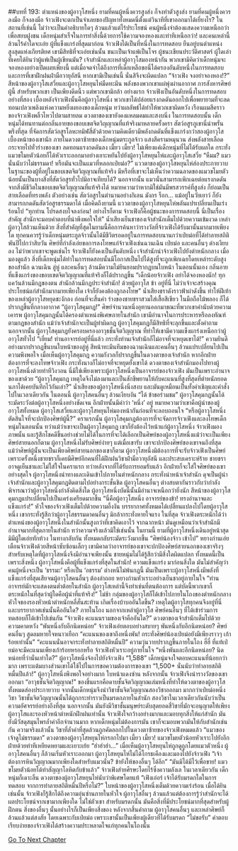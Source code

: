 ##บทที่ 193: ตำแหน่งของผู้อาวุโสหนึ่ง
ยามที่คนผู้หนึ่งควรสูงส่ง ก็จงทำตัวสูงส่ง ยามที่คนผู้หนึ่งควรลงมือ ก็จงลงมือ
	จ้าวเฟิงจะตกเป็นจำเลยของปัญหาทั้งหมดนี่ตั้งแต่วินาทีที่เขาออกมาได้เยี่ยงไร?
	ในสถานที่เช่นนี้ ไม่ว่าจะเป็นคำอธิบายใดๆ ล้วนแล้วแต่ไร้ประโยชน์ คนผู้หนึ่งจำต้องแสดงความเหนือกว่า เพื่อสยบฝูงชน
	เด็กหนุ่มสำเร็จในการทำสิ่งนี้ด้วยการใช้ความจองหองและท่าทีเหนือกว่า! และคนเหล่านี้ล้วนไร้คำใดจะเอ่ย
	ผู้ที่แข็งแกร่งที่สุดมาก่อน
	จ้าวเฟิงได้เป็นที่หนึ่งในการทดสอบ ยืนอยู่บนตำแหน่งสูงสุดแห่งเกียรติยศ เขามีสิทธิที่จะเอ่ยเช่นนั้น
	ชนะเป็นเจ้าแพ้เป็นโจร ผู้ชนะเขียนประวัติศาสตร์ ผู้ใดเล่าที่เคยได้ยินว่าผู้แพ้เป็นผู้เขียนมัน?
	เจ้าสำนักและเหล่าผู้อาวุโสมองหน้ากัน พวกเขามิคิดว่าเด็กหนุ่มจะจองหองอย่างเปิดเผยเพียงนี้
	แต่เมื่อจดจำได้ถึงการที่เด็กเหลือขอนี่ได้ครองอันดับหนึ่งในการทดสอบ และการที่เขาฝึกฝนฝ่ามือวายุอัสนี หากเขามิเป็นเช่นนี้ นั่นสิจึงจะผิดแปลก
	“จ้าวเฟิง จงอย่าจองหอง!?”
	สีหน้าของผู้อาวุโสเสวี่ยและผู้อาวุโสหยุนไห่มืดทะมึน พลังของพวกเขาแผ่พุ่งผ่านอากาศ
	การสังหารศิษย์ผู้นี้ สำหรับพวกเขา เป็นเพียงดีดนิ้ว
	แต่พวกเขามิกล้า
	อย่างแรก จ้าวเฟิงเป็นอันดับหนึ่งในการทดสอบ อย่างที่สอง เบื้องหลังจ้าวเฟิงนั้นคือผู้อาวุโสหนึ่ง
	พวกเขาได้ปล่อยแรงกดดันออกไปเพื่อพยายามที่จะลดทอนเปลวเพลิงแห่งความหยิ่งผยองของเด็กหนุ่ม ทว่าผลลัพธ์ได้ทำให้พวกเขาผิดหวัง
	เรือนผมสีคราวของจ้าวเฟิงพลิ้วไหวไปตามสายลม ดวงตาของเขายังคงแหลมคมและสงบนิ่ง ในการทดสอบนั้น เด็กหนุ่มได้ทนทานต่อกลิ่นอายของขอบเขตจิตวิญญาณที่แท้จริงมาหลายครั้งครา
	สัตว์อสูรภูเขานี่น่าพรั่นพรึงที่สุด ที่จัดการสัตว์อสูรโลหะทมิฬสี่ตัวด้วยความคิดเดียวมีพลังกดดันที่แข็งแกร่งกว่าสองผู้อาวุโสเบื้องหน้าของเขานัก
	ภายในดวงตาซ้ายของเด็กหนุ่มตระกูลจ้าว แสงสีครามหมุนวน ส่งพลังสายเลือดกระจายไปทั่วร่างของเขา ลดทอนแรงกดดันลง
	เมี้ยว เมี้ยว!
	ไม่เพียงแค่เด็กหนุ่มที่ไม่ได้รับผลใด กระทั่งแมวขโมยตัวน้อยก็ได้หัวเราะออกมาอย่างเยาะหยันไปยังผู้อาวุโสหยุนไห่และผู้อาวุโสเสวี่ย
	“หืมม? แมวนั่นนับว่าไม่ธรรมดา! หรือมันจะเป็นแมวที่หลอกเป่ยม่อ?”
	แววตาของผู้อาวุโสหยุนไห่ส่องประกายวาบ
	ในฐานะของผู้ที่อยู่ในขอบเขตจิตวิญญาณที่แท้จริง มีหรือที่เขาจะไม่เห็นว่าความฉลาดของแมวขโมยตัวน้อยนั้นเป็นบางสิ่งที่สัตว์อสูรทั่วไปมิอาจเทียบได้?
	นอกจากนั้น แมวนั่นสามารถเพิกเฉยต่อแรงกดดันจากสิ่งมีชีวิตในขอบเขตจิตวิญญาณที่แท้จริงได้ หมายความว่าหากมิใช่มันมีพรสวรรค์ที่สูงส่ง ก็ย่อมเป็นสายเลือดที่ทรงพลัง
	ตัวอย่างเช่น สัตว์อสูรในตำนานอย่างกิเลน มังกร ร็อก... แม้อยู่ในวัยเยาว์ ก็ยังสามารถกดดันสัตว์อสูรธรรมดาได้
	เมื่อคิดถึงยามนี้ แววตาของผู้อาวุโสหยุนไห่พลันแปรเปลี่ยนเป็นเร่งร้อนไป
	“ทุกท่าน โปรดสงบใจลงก่อน! อย่างไรก็ตาม จ้าวเฟิงก็คือผู้ชนะของการทดสอบนี้ นี่เป็นเรื่องสำคัญ สำนักจะมอบคำตอบที่น่าพึงพอใจให้”
	น้ำเสียงเย็นชาของเจ้าสำนักเต็มไปด้วยความเข้มงวด
	เหล่าผู้อาวุโสล้วนเห็นด้วย สิ่งที่สำคัญที่สุดในยามนี้คือการค้นหาว่ารางวัลที่จ้าวเฟิงได้รับมานั้นมากมายเพียงใด
	ทุกคนควรรู้ว่าเด็กหนุ่มตระกูลจ้าวนั้นได้มีชีวิตรอดอยู่ในการทดสอบนานกว่าเป่ยม่อที่ได้ทำลายสถิติพันปีไปกว่าสิบวัน
	ศิษย์ที่กำลังเอ่ยขอการลงโทษแก่จ้าวเฟิงเช่นฉวนเฉิน เป่ยม่อ และคนอื่นๆ ต่างเงียบลง ไม่ว่าพวกเขาจะพูดเช่นไร จ้าวเฟิงก็ยังคงเป็นอันดับหนึ่ง
	เจ้าสำนักนำจ้าวเฟิงไปยังตำหนักกลาง
	เมื่อมองดูแล้ว สิ่งที่เด็กหนุ่มได้ทำในการทดสอบนั้นมีโอกาสเป็นไปได้สูงที่จะถูกเพิกเฉยโดยเหล่าระดับสูงของสำนัก
	ฉวนเฉิน ลู่หู่ และคนอื่นๆ ล้วนมีความไม่ยินยอมปรากฏบนใบหน้า
	ในตอนนั้นเอง กลิ่นอายที่แข็งแกร่งของขอบเขตจิตวิญญาณที่แท้จริงก็ได้ปรากฏขึ้น
	“เด็กน้อยจ้าวเฟิง อย่าได้จองหองนัก! ทุกแคว้นล้วนมีกฎของตน สำนักล้วนมีกฎประจำสำนัก! ด้วยผู้อาวุโส ข้า อยู่ที่นี่ ไม่ว่าเจ้าจะสร้างคุณประโยชน์แก่สำนักมากมายเพียงใด เจ้าก็ยังคงต้องถูกลงโทษ”
	น้ำเสียงชราดังราวฟ้าผ่าดังขึ้น ทำให้ฝีเท้าของเหล่าผู้อาวุโสหยุดชะงักลง
	ก่อนที่จะสิ้นคำ ร่างของชายชราสวมใส่เสื้อสีเขียว ในมือถือไม้พลอง ก็ได้ปรากฏขึ้นที่กลางอากาศ
	“ผู้อาวุโสคุมกฎ!”
	ศิษย์จำนวนหนึ่งอุทานออกมาขณะที่พวกเขาคำนับด้วยความเคารพ
	ผู้อาวุโสคุมกฎนั้นได้ครองตำแหน่งพิเศษภายในสำนัก เขามีอำนาจในการประหารหรือลงทัณฑ์ตามกฎของสำนัก
	แม้ว่าเจ้าสำนักจะเป็นผู้ทำผิดกฎ ผู้อาวุโสคุมกฎก็มีสิทธิที่จะลุกขึ้นและตั้งคำถาม นอกจากนั้น ผู้อาวุโสคุมกฎยังครอบครองอาวุธชั้นจิตวิญญาณ ที่ทำให้เขามีความแข็งแกร่งเหนือกว่าผู้อาวุโสทั่วไป
	“เยี่ยม! ท่านอาจารย์อยู่ที่นี่แล้ว กระทั่งท่านเจ้าสำนักก็ไม่อาจที่จะหยุดเขาได้!”
	ความยินดีอย่างมากปรากฏขึ้นบนใบหน้าของลู่หู่ สีหน้าทะมึนทึมของฉวนเฉินและคนอื่นๆ ล้วนแปรเปลี่ยนไปเป็นความพึงพอใจ
	เมื่อเห็นผู้อาวุโสคุมกฎ ความกังวลก็ปรากฏขึ้นในดวงตาของเจ้าสำนัก
	หากอีกฝ่ายต้องการที่จะลงโทษจ้าวเฟิง กระทั่งนางก็ไม่อาจที่จะหยุดยั้งเขาได้
	ดวงตาของเจ้าสำนักมองไปทางผู้อาวุโสหนึ่งด้วยท่าทีวิงวอน นี่มิใช่เพียงเพราะผู้อาวุโสหนึ่งเป็นอาจารย์ของจ้าวเฟิง มันเป็นเพราะอำนาจของเขาด้วย
	“ผู้อาวุโสคุมกฎ เหตุใดจึงไม่ลงมาและเป็นสักขีพยานให้กับคะแนนที่สูงที่สุดที่ตำหนักยอดนภาได้เคยบันทึกไว้กันเล่า?”
	น้ำเสียงของผู้อาวุโสหนึ่งนิ่งสงบ และมันดูเหมือนเป็นทั้งคำเชิญและคำสั่งไปในเวลาเดียวกัน
	ในตอนนี้ ผู้อาวุโสคนอื่นๆ ล้วนเงียบงัน
	“ได้ ข้าขอร่วมชม”
	ผู้อาวุโสคุมกฎนั้นได้ระมัดระวังต่อผู้อาวุโสหนึ่งอย่างชัดเจน อีกฝ่ายนั้นมีคำว่า ‘หนึ่ง’ อยู่ หมายความว่าเขาคือผู้นำของผู้อาวุโสทั้งหมด
	ผู้อาวุโสเสวี่ยและผู้อาวุโสหยุนไห่มองหน้ากันก่อนที่จะลอบถอนใจ
	“หรือผู้อาวุโสหนึ่งตัดสินใจที่จะปกป้องศิษย์ผู้นี้?”
	คราแรกนั้น ผู้อาวุโสคุมกฎต้องการที่จะจัดการจ้าวเฟิงและลงโทษเด็กหนุ่มในตอนนั้น ทว่าแม้ว่าเขาจะเป็นผู้อาวุโสคุมกฎ เขาก็ยังต้องไว้หน้าแก่ผู้อาวุโสหนึ่ง
	จ้าวเฟิงมองภาพนั้น และรู้สึกโชคดีขึ้นอย่างช่วยไม่ได้ในการที่จะได้เลือกเป็นศิษย์ของผู้อาวุโสหนึ่งแม้ว่าจะเป็นเพียงศิษย์สายนอกก็ตาม
	ผู้อาวุโสหนึ่งไม่รับศิษย์ง่ายๆ แต่เมื่อเขารับ เขาจะปกป้องศิษย์ของเขาจนถึงที่สุด แม้ว่าศิษย์ผู้นั้นจะเป็นเพียงศิษย์สายนอกของเขาก็ตาม
	ผู้อาวุโสหนึ่งมิต้องการที่จะรับจ้าวเฟิงเป็นศิษย์เพราะครั้งหนึ่งชายชราก็เคยมีศิษย์อีกคนที่ได้ฝึกฝนวิชาฝ่ามือวายุอัสนี และประสบเคราะห์ร้าย
	ชายชราอาจดูเย็นชาและไม่ใส่ใจในคราแรก ทว่าหลังจากที่ได้รับการยอมรับแล้ว อีกฝ่ายก็จะใส่ใจศิษย์ของเขาอย่างสุดใจ
	ผู้อาวุโสหนึ่งนำทางและเดินเข้าไปภายในตำหนักกลาง กระทั่งนำหน้าเจ้าสำนัก ดุจเป็นผู้นำ
	เจ้าสำนักและผู้อาวุโสคุมกฎติดตามไปอย่างกระชั้นชิด ผู้อาวุโสคนอื่นๆ ต่างสบตากันราวกับว่ากำลังพิจารณาว่าผู้อาวุโสหนึ่งกำลังคิดสิ่งใด
	ผู้อาวุโสหนึ่งบัดนี้นั้นมีอำนาจเหนือกว่ายิ่งนัก สีหน้าของผู้อาวุโสคุมกฎแปรเปลี่ยนไปเป็นเคร่งเครียดมากขึ้น
	“นี่คือผู้อาวุโสหนึ่ง อาจารย์ของข้า! ทรงอำนาจและแข็งแกร่ง!” หัวใจของจ้าวเฟิงเต็มไปด้วยความอึ้งงัน
	บรรยากาศทั้งหมดได้เปลี่ยนแปลงไปโดยผู้อาวุโสหนึ่ง เขากระทั่งรู้สึกว่าผู้อาวุโสธรรมดาคนอื่นๆ มิกล้ากระทั่งหายใจแรง
	ในที่สุด
	จ้าวเฟิงตระหนักได้ว่าตำแหน่งของผู้อาวุโสหนึ่งในสำนักนั้นสูงกว่าที่เขาคิดเอาไว้
	จากฉากหน้า มันดูเหมือนว่าเจ้าสำนักมีอำนาจมากที่สุดภายในสำนัก ทว่าความจริงแล้วมิใช่เช่นนั้น
	ในยามนี้ ยามที่ผู้อาวุโสหนึ่งเดินอยู่หน้าสุด มิมีผู้ใดเอ่ยทักท้วง ในทางกลับกัน ทั้งหมดกลับระมัดระวังมากขึ้น
	“ศิษย์น้องจ้าว เข้าไป”
	หยางก่านเอ่ยเตือนจ้าวเฟิงด้วยสีหน้าซับซ้อนเล็กๆ เขามิคาดว่าอาจารย์ของเขาจะปกป้องศิษย์สายนอกของเขาจริงๆ
	สำหรับเหตุใดที่ผู้อาวุโสหนึ่งจึงมีอำนาจเพียงนั้น ชายหนุ่มไม่ได้รู้สึกว่ามีสิ่งใดผิดแปลก
	ทั้งหมดนี้เป็นเพราะสิ่งหนึ่ง ผู้อาวุโสหนึ่งคือผู้ที่แข็งแกร่งที่สุดในสำนัก!
	ความแข็งแกร่ง มาก่อนสิ่งใด
	มันไม่สำคัญว่าคนผู้หนึ่งจะเป็น ‘ธรรมะ’ หรือเป็น ‘อธรรม’ ต่างหนีไม่พ้นกฎนี้
	มันเป็นเพราะผู้อาวุโสหนึ่งมีพลังที่แข็งแกร่งที่สุดเสียจนผู้อาวุโสคนอื่นๆ ต้องล่าถอย
	หยางก่านหัวเราะอย่างเย็นชาอยู่ภายในใจ
	“ท่านอาจารย์มักจะแสดงตนต่ำต้อยในสำนัก ผู้อาวุโสเหล่านี้จึงทำเช่นที่ตนต้องการ แต่บัดนี้พวกเขาก็ตระหนักในที่สุดว่าผู้ใดคือผู้นำที่แท้จริง!”
	ไม่ช้า กลุ่มของผู้อาวุโสก็ได้เข้าไปภายในโถงของตำหนักกลาง
	หัวใจของรองหัวหน้าตำหนักหลี่สั่นสะท้าน เกิดเรื่องบ้าบออันใดขึ้น? เหตุใดผู้อาวุโสทุกคนจึงอยู่ที่นี่ และบรรยากาศเช่นนั้นคืออันใด?
	ภายในโถง นอกจากเหล่าผู้อาวุโส ศิษย์คนอื่นๆ ที่ได้เข้าร่วมการทดสอบก็ได้เข้าไปเช่นกัน
	“จ้าวเฟิง คะแนนรวมของเจ้าคืออันใด?” ดวงตาของเจ้าสำนักเต็มไปด้วยความคาดหวัง
	“พันหนึ่งกับอีกนิดหน่อย” จ้าวเฟิงเอ่ยตอบอย่างสบายๆ
	พันหนึ่งกับอีกนิดหน่อย?
	ศิษย์คนอื่นๆ สูดลมหายใจหนาวเยือก
	“คะแนนของเขาถึงหนึ่งพัน! กระทั่งศิษย์น้องเป่ยม่อยังมีเพียงราวๆ เก้าร้อยเท่านั้น”
	“คะแนนนั่นอาจกระทั่งทำลายสถิติหมื่นปี”
	ความวุ่นวายปรากฏขึ้นภายในโถง
	ฮี่ฮี่ ที่แท้เป่ยม่อจะมีคะแนนเพียงเก้าร้อยหรอกหรือ
	จ้าวเฟิงหัวเราะอยู่ภายในใจ
	“หนึ่งพันและอีกนิดหน่อย? นิดหน่อยที่ว่านั่นเท่าใด?”
	ผู้อาวุโสหนึ่งจ้องไปยังจ้าวเฟิง
	“1,588”
	เด็กหนุ่มจงใจตอบคะแนนที่น้อยกว่ามาก เพราะแต้มบางส่วนเขาได้ใช้ไปในการขอความต้องการของเขา
	“1,500+ นั่นนับว่าทำลายสถิติหมื่นปีแล้ว!”
	ผู้อาวุโสหนึ่งพึงพอใจอย่างมาก ใบหน้าแดงซ่าน
	หลังจากนั้น จ้าวเฟิงจึงนำรางวัลของเขาออกมา
	“อาวุธชั้นจิตวิญญาณ!”
	ของชิ้นแรกคือดาบชั้นจิตวิญญาณเล่มหนึ่งที่ทำให้ดวงตาของผู้อาวุโสทั้งหมดส่องประกายวาบ จากนั้นเด็กหนุ่มจึงนำวิชาชั้นจิตวิญญาณสองวิชาออกมา มากกว่าเป่ยม่อหนึ่งวิชา
	วิชาชั้นจิตวิญญาณนั้นได้ถูกกระทำราวเป็นมรดกภายในสำนัก สองวิชาในเวลาเดียวกันนับว่าเป็นความอัศจรรย์อย่างถึงที่สุด
	นอกจากนั้น มันยังมีวิชาชั้นมนุษย์ระดับสุดยอดสี่วิชาที่มักจะอนุญาตให้เพียงผู้อาวุโสและรองหัวหน้าตำหนักฝึกฝนเท่านั้น
	จ้าวเฟิงใจกว้างอย่างมากและมอบทุกสิ่งให้แก่สำนัก
	มันยังมีวัสดุสมุนไพรล้ำค่าอีกจำนวนมาก หากเด็กหนุ่มไม่ต้องการมัน เขาก็จะมอบพวกมันให้กับสำนักเช่นกัน ความจริงแล้วนั้น วิชาที่ล้ำค่าที่สุดล้วนถูกคัดลอกไปในดวงตาซ้ายของจ้าวเฟิงหมดแล้ว
	“แมวของเจ้าดูไม่ธรรมดา”
	ดวงตาของผู้อาวุโสหยุนไห่กรอกไปมา
	เมี้ยว เมี้ยว!
	แมวขโมยตัวน้อยหัวเราะไปยังอีกฝ่ายด้วยท่าทีเหยียดหยามและเยาะเย้ย
	“ฮ่าฮ่าฮ่า...”
	เมื่อเห็นผู้อาวุโสหยุนไห่ถูกดูถูกโดยแมวตัวหนึ่ง ผู้อาวุโสคนอื่นๆ ก็ล้วนเริ่มหัวเราะออกมา
	ผู้อาวุโสหยุนไห่ไม่ได้โกรธเคืองและมองไปยังจ้าวเฟิง
	“เจ้าต้องการหินวิญญาณมากเพียงใดสำหรับแมวนั่น? ข้ายังให้ของอื่นๆ ได้อีก”
	“มันมิได้มีไว้เพื่อขาย! แมวขโมยตัวน้อยได้ทำสัญญาโลหิตกับข้าแล้ว”
	จ้าวเฟิงส่ายศีรษะโดยไร้ซึ่งความลังเล
	ในเวลาเดียวกัน เด็กหนุ่มก็เดาะลิ้น ดวงตาของผู้อาวุโสหยุนไห่นับว่าพิเศษโดยแท้
	“เฟิงเอ๋อร์ เจ้าได้รับมรดกใดในการทดสอบ จากการทำลายสถิติหมื่นปีหรือไม่?” ใบหน้าของผู้อาวุโสหนึ่งเต็มด้วยความเร่งร้อน
	เมื่อได้ยินเช่นนั้น จ้าวเฟิงก็รู้สึกได้ถึงความอุ่นซ่านภายในหัวใจ ผู้อาวุโสอื่นๆ ล้วนแล้วแต่ต้องการรู้ว่าสำนักจะได้ผลประโยชน์จากเขามากเพียงใด ไม่ใช่ตัวเขา
	สำหรับมรดกนั้น มันคือสิ่งที่มีประโยชน์มากที่สุดสำหรับผู้ฝึกตน สิ่งของอื่นๆ นั้นอย่างไรก็เป็นเพียงสิ่งของ
	หลังจากสิ้นคำถาม ผู้อาวุโสคนอื่นๆ และเหล่าศิษย์ก็ล้วนแล้วแต่สงสัย
	โดยเฉพาะกับเป่ยม่อ เพราะเขานั้นเป็นเพียงผู้เดียวที่ได้รับมรดก
	“ไม่ขอรับ”
	คำตอบเรียบง่ายของจ้าวเฟิงได้สร้างความประหลาดใจแก่ทุกคนในโถงนั้น


[Go To Next Chapter]( ./10.md)